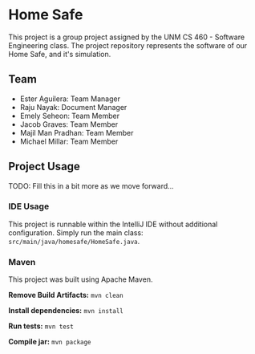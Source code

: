 # Home Safe
This project is a group project assigned by the 
UNM CS 460 - Software Engineering class. The project 
repository represents the software of our Home Safe, and it's
simulation.

## Team
- Ester Aguilera: Team Manager
- Raju Nayak: Document Manager
- Emely Seheon: Team Member
- Jacob Graves: Team Member
- Majil Man Pradhan: Team Member
- Michael Millar: Team Member

## Project Usage
TODO: Fill this in a bit more as we move forward...

### IDE Usage
This project is runnable within the IntelliJ IDE without 
additional configuration. Simply run the main class:
`src/main/java/homesafe/HomeSafe.java`.

### Maven
This project was built using Apache Maven.

**Remove Build Artifacts:** `mvn clean`

**Install dependencies:** `mvn install`

**Run tests:** `mvn test`

**Compile jar:** `mvn package`